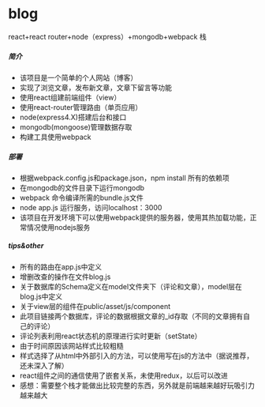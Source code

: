 # blog
react+react router+node（express）+mongodb+webpack 栈

##### 简介
* 该项目是一个简单的个人网站（博客）
* 实现了浏览文章，发布新文章，文章下留言等功能
* 使用react组建前端组件（view）
* 使用react-router管理路由（单页应用）
* node(express4.X)搭建后台和接口
* mongodb(mongoose)管理数据存取
* 构建工具使用webpack

##### 部署
* 根据webpack.config.js和package.json，npm install 所有的依赖项
* 在mongodb的文件目录下运行mongodb
* webpack 命令编译所需的bundle.js文件
* node app.js 运行服务，访问localhost：3000
* 该项目在开发环境下可以使用webpack提供的服务器，使用其热加载功能，正常情况使用nodejs服务

##### tips&other
* 所有的路由在app.js中定义
* 增删改查的操作在文件blog.js
* 关于数据库的Schema定义在model文件夹下（评论和文章），model层在blog.js中定义
* 关于view层的组件在public/asset/js/component
* 此项目链接两个数据库，评论的数据根据文章的_id存取（不同的文章拥有自己的评论）
* 评论列表利用react状态机的原理进行实时更新（setState）
* 由于时间原因该网站样式比较粗糙
* 样式选择了从html中外部引入的方法，可以使用写在js的方法中（据说推荐，还未深入了解）
* react组件之间的通信使用了嵌套关系，未使用redux，以后可以改进
* 感想：需要整个栈才能做出比较完整的东西，另外就是前端越来越好玩吸引力越来越大